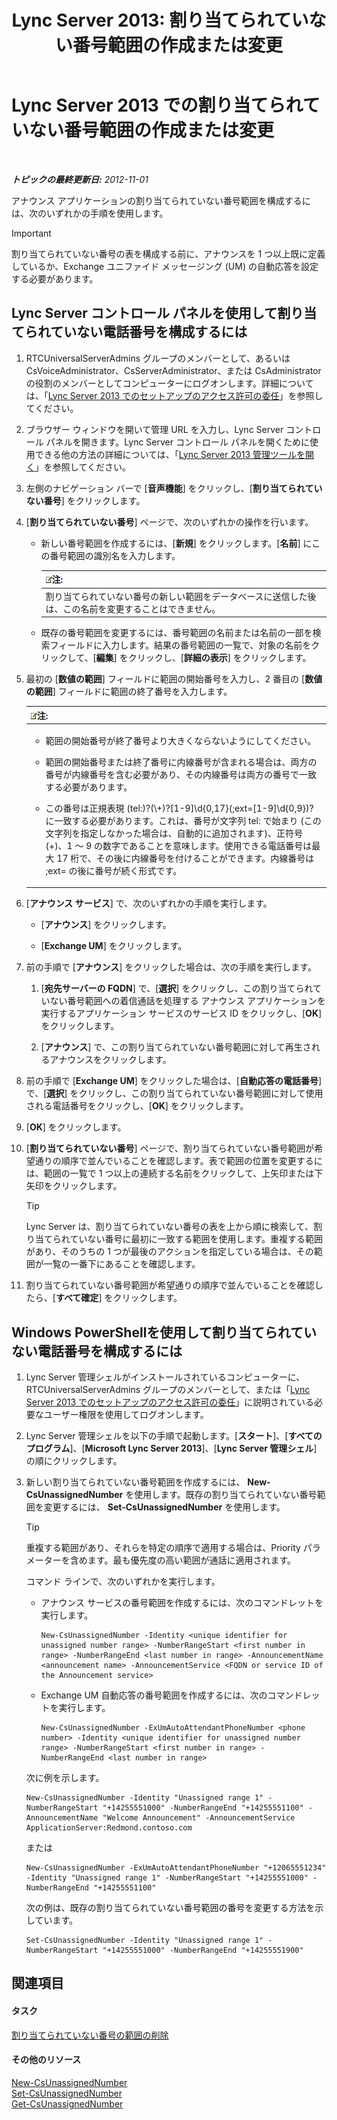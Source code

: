 ﻿---
title: 'Lync Server 2013: 割り当てられていない番号範囲の作成または変更'
TOCTitle: 割り当てられていない番号範囲の作成または変更
ms:assetid: a102b226-0460-4d5c-82f9-79b8444fa958
ms:mtpsurl: https://technet.microsoft.com/ja-jp/library/Gg412748(v=OCS.15)
ms:contentKeyID: 48273026
ms.date: 05/19/2016
mtps_version: v=OCS.15
ms.translationtype: HT
---

# Lync Server 2013 での割り当てられていない番号範囲の作成または変更

 

_**トピックの最終更新日:** 2012-11-01_

アナウンス アプリケーションの割り当てられていない番号範囲を構成するには、次のいずれかの手順を使用します。


> [!IMPORTANT]
> 割り当てられていない番号の表を構成する前に、アナウンスを 1 つ以上既に定義しているか、Exchange ユニファイド メッセージング (UM) の自動応答を設定する必要があります。



## Lync Server コントロール パネルを使用して割り当てられていない電話番号を構成するには

1.  RTCUniversalServerAdmins グループのメンバーとして、あるいは CsVoiceAdministrator、CsServerAdministrator、または CsAdministrator の役割のメンバーとしてコンピューターにログオンします。詳細については、「[Lync Server 2013 でのセットアップのアクセス許可の委任](lync-server-2013-delegate-setup-permissions.md)」を参照してください。

2.  ブラウザー ウィンドウを開いて管理 URL を入力し、Lync Server コントロール パネルを開きます。Lync Server コントロール パネルを開くために使用できる他の方法の詳細については、「[Lync Server 2013 管理ツールを開く](lync-server-2013-open-lync-server-administrative-tools.md)」を参照してください。

3.  左側のナビゲーション バーで \[**音声機能**\] をクリックし、\[**割り当てられていない番号**\] をクリックします。

4.  \[**割り当てられていない番号**\] ページで、次のいずれかの操作を行います。
    
      - 新しい番号範囲を作成するには、\[**新規**\] をクリックします。\[**名前**\] にこの番号範囲の識別名を入力します。
        
        <table>
        <thead>
        <tr class="header">
        <th><img src="images/Gg412781.note(OCS.15).gif" title="note" alt="note" />注:</th>
        </tr>
        </thead>
        <tbody>
        <tr class="odd">
        <td>割り当てられていない番号の新しい範囲をデータベースに送信した後は、この名前を変更することはできません。</td>
        </tr>
        </tbody>
        </table>
    
      - 既存の番号範囲を変更するには、番号範囲の名前または名前の一部を検索フィールドに入力します。結果の番号範囲の一覧で、対象の名前をクリックして、\[**編集**\] をクリックし、\[**詳細の表示**\] をクリックします。

5.  最初の \[**数値の範囲**\] フィールドに範囲の開始番号を入力し、2 番目の \[**数値の範囲**\] フィールドに範囲の終了番号を入力します。
    
    <table>
    <colgroup>
    <col style="width: 100%" />
    </colgroup>
    <thead>
    <tr class="header">
    <th><img src="images/Gg412781.note(OCS.15).gif" title="note" alt="note" />注:</th>
    </tr>
    </thead>
    <tbody>
    <tr class="odd">
    <td><ul>
    <li><p>範囲の開始番号が終了番号より大きくならないようにしてください。</p></li>
    <li><p>範囲の開始番号または終了番号に内線番号が含まれる場合は、両方の番号が内線番号を含む必要があり、その内線番号は両方の番号で一致する必要があります。</p></li>
    <li><p>この番号は正規表現 (tel:)?(\+)?[1-9]\d{0,17}(;ext=[1-9]\d{0,9})? に一致する必要があります。これは、番号が文字列 tel: で始まり (この文字列を指定しなかった場合は、自動的に追加されます)、正符号 (+)、1 ～ 9 の数字であることを意味します。使用できる電話番号は最大 17 桁で、その後に内線番号を付けることができます。内線番号は ;ext= の後に番号が続く形式です。</p></li>
    </ul></td>
    </tr>
    </tbody>
    </table>


6.  \[**アナウンス サービス**\] で、次のいずれかの手順を実行します。
    
      - \[**アナウンス**\] をクリックします。
    
      - \[**Exchange UM**\] をクリックします。

7.  前の手順で \[**アナウンス**\] をクリックした場合は、次の手順を実行します。
    
    1.  \[**宛先サーバーの FQDN**\] で、\[**選択**\] をクリックし、この割り当てられていない番号範囲への着信通話を処理する アナウンス アプリケーションを実行するアプリケーション サービスのサービス ID をクリックし、\[**OK**\] をクリックします。
    
    2.  \[**アナウンス**\] で、この割り当てられていない番号範囲に対して再生されるアナウンスをクリックします。

8.  前の手順で \[**Exchange UM**\] をクリックした場合は、\[**自動応答の電話番号**\] で、\[**選択**\] をクリックし、この割り当てられていない番号範囲に対して使用される電話番号をクリックし、\[**OK**\] をクリックします。

9.  \[**OK**\] をクリックします。

10. \[**割り当てられていない番号**\] ページで、割り当てられていない番号範囲が希望通りの順序で並んでいることを確認します。表で範囲の位置を変更するには、範囲の一覧で 1 つ以上の連続する名前をクリックして、上矢印または下矢印をクリックします。
    

    > [!TIP]
    > Lync Server は、割り当てられていない番号の表を上から順に検索して、割り当てられていない番号に最初に一致する範囲を使用します。重複する範囲があり、そのうちの 1 つが最後のアクションを指定している場合は、その範囲が一覧の一番下にあることを確認します。



11. 割り当てられていない番号範囲が希望通りの順序で並んでいることを確認したら、\[**すべて確定**\] をクリックします。

## Windows PowerShellを使用して割り当てられていない電話番号を構成するには

1.  Lync Server 管理シェルがインストールされているコンピューターに、RTCUniversalServerAdmins グループのメンバーとして、または「[Lync Server 2013 でのセットアップのアクセス許可の委任](lync-server-2013-delegate-setup-permissions.md)」に説明されている必要なユーザー権限を使用してログオンします。

2.  Lync Server 管理シェルを以下の手順で起動します。\[**スタート**\]、\[**すべてのプログラム**\]、\[**Microsoft Lync Server 2013**\]、\[**Lync Server 管理シェル**\] の順にクリックします。

3.  新しい割り当てられていない番号範囲を作成するには、 **New-CsUnassignedNumber** を使用します。既存の割り当てられていない番号範囲を変更するには、 **Set-CsUnassignedNumber** を使用します。
    

    > [!TIP]
    > 重複する範囲があり、それらを特定の順序で適用する場合は、Priority パラメーターを含めます。最も優先度の高い範囲が通話に適用されます。

    
    コマンド ラインで、次のいずれかを実行します。
    
      - アナウンス サービスの番号範囲を作成するには、次のコマンドレットを実行します。
        
            New-CsUnassignedNumber -Identity <unique identifier for unassigned number range> -NumberRangeStart <first number in range> -NumberRangeEnd <last number in range> -AnnouncementName <announcement name> -AnnouncementService <FQDN or service ID of the Announcement service>
    
      - Exchange UM 自動応答の番号範囲を作成するには、次のコマンドレットを実行します。
        
            New-CsUnassignedNumber -ExUmAutoAttendantPhoneNumber <phone number> -Identity <unique identifier for unassigned number range> -NumberRangeStart <first number in range> -NumberRangeEnd <last number in range>
    
    次に例を示します。
    
        New-CsUnassignedNumber -Identity "Unassigned range 1" -NumberRangeStart "+14255551000" -NumberRangeEnd "+14255551100" -AnnouncementName "Welcome Announcement" -AnnouncementService ApplicationServer:Redmond.contoso.com
    
    または
    
        New-CsUnassignedNumber -ExUmAutoAttendantPhoneNumber "+12065551234" -Identity "Unassigned range 1" -NumberRangeStart "+14255551000" -NumberRangeEnd "+14255551100"
    
    次の例は、既存の割り当てられていない番号範囲の番号を変更する方法を示しています。
    
        Set-CsUnassignedNumber -Identity "Unassigned range 1" -NumberRangeStart "+14255551000" -NumberRangeEnd "+14255551900"

## 関連項目

#### タスク

[割り当てられていない番号の範囲の削除](lync-server-2013-delete-an-unassigned-number-range.md)  

#### その他のリソース

[New-CsUnassignedNumber](new-csunassignednumber.md)  
[Set-CsUnassignedNumber](set-csunassignednumber.md)  
[Get-CsUnassignedNumber](get-csunassignednumber.md)

